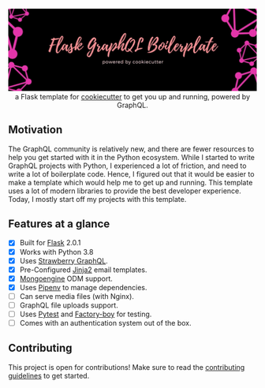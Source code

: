 <p align="center">
  <img src="assets/banner.jpg" />
  a Flask template for <a href="https://github.com/cookiecutter/cookiecutter">cookiecutter</a> to get you up and running, powered by GraphQL.
</p>

## Motivation

The GraphQL community is relatively new, and there are fewer resources to help you get started with it in the Python ecosystem. While I started to write
GraphQL projects with Python, I experienced a lot of friction, and need to write a lot of boilerplate code. Hence, I figured out that it would be easier to
make a template which would help me to get up and running. This template uses a lot of modern libraries to provide the best developer experience. Today, I
mostly start off my projects with this template.

## Features at a glance

- [x] Built for [Flask](https://github.com/pallets/flask) 2.0.1
- [x] Works with Python 3.8
- [x] Uses [Strawberry GraphQL](https://github.com/strawberry-graphql/strawberry).
- [x] Pre-Configured [Jinja2](https://github.com/pallets/jinja) email templates.
- [x] [Mongoengine](https://github.com/MongoEngine/mongoengine) ODM support.
- [x] Uses [Pipenv](https://github.com/pypa/pipenv) to manage dependencies.
- [ ] Can serve media files (with Nginx).
- [ ] GraphQL file uploads support.
- [ ] Uses [Pytest](https://github.com/pytest-dev/pytest) and [Factory-boy](https://github.com/FactoryBoy/factory_boy) for testing.
- [ ] Comes with an authentication system out of the box.

## Contributing

This project is open for contributions! Make sure to read the [contributing guidelines](.github/CONTRIBUTING.md) to get started.
